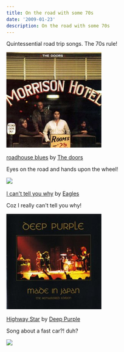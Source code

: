 ```yaml
---
title: On the road with some 70s
date: '2009-01-23'
description: On the road with some 70s
---
```


Quintessential road trip songs. The 70s rule!

[![](/images/51WwkHFZqxL._SS250_.jpg) ][0] 

[roadhouse blues][0] by [The doors][1] 

Eyes on the road and hands upon the wheel!  

[![](/images/41R2%2BZrQPDL._SS250_.jpg) ][2] 

[I can't tell you why][2] by [Eagles][3] 

Coz I really can't tell you why! 

[![](/images/51XYj2gDasL._SS250_.jpg) ][4] 

[Highway Star][4] by [Deep Purple][5] 

Song about a fast car?! duh? 

[![](/images/badge?id=576) ][6]


[0]: http://www.amazon.com/gp/search?ie=UTF8&keywords=The+doors+roadhouse+blues&index=digital-music&tag=plinky09-20 "Grab this Song from Amazon"
[1]: http://www.amazon.com/gp/search?ie=UTF8&keywords=The+doors&index=digital-music&tag=plinky09-20 "More from this Artist on Amazon"
[2]: http://www.amazon.com/gp/search?ie=UTF8&keywords=Eagles+I+can%27t+tell+you+why&index=digital-music&tag=plinky09-20 "Grab this Song from Amazon"
[3]: http://www.amazon.com/gp/search?ie=UTF8&keywords=Eagles&index=digital-music&tag=plinky09-20 "More from this Artist on Amazon"
[4]: http://www.amazon.com/gp/search?ie=UTF8&keywords=Deep+Purple+Highway+Star&index=digital-music&tag=plinky09-20 "Grab this Song from Amazon"
[5]: http://www.amazon.com/gp/search?ie=UTF8&keywords=Deep+Purple&index=digital-music&tag=plinky09-20 "More from this Artist on Amazon"
[6]: http://www.plinky.com/mini/reroute/576